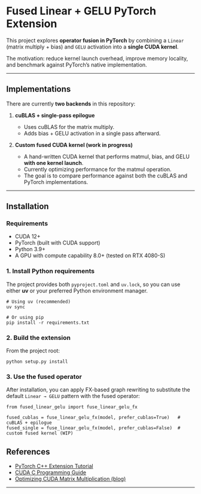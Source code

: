 # Fused Linear + GELU PyTorch Extension

This project explores **operator fusion in PyTorch** by combining a `Linear` (matrix multiply + bias) and `GELU` activation into a **single CUDA kernel**.

The motivation: reduce kernel launch overhead, improve memory locality, and benchmark against PyTorch’s native implementation.

---

## Implementations

There are currently **two backends** in this repository:

1. **cuBLAS + single-pass epilogue**  
   - Uses cuBLAS for the matrix multiply.  
   - Adds bias + GELU activation in a single pass afterward.  

2. **Custom fused CUDA kernel (work in progress)**  
   - A hand-written CUDA kernel that performs matmul, bias, and GELU **with one kernel launch**.  
   - Currently optimizing performance for the matmul operation.
   - The goal is to compare performance against both the cuBLAS and PyTorch implementations.

---

## Installation

### Requirements
- CUDA 12+  
- PyTorch (built with CUDA support)  
- Python 3.9+  
- A GPU with compute capability 8.0+ (tested on RTX 4080-S)

### 1. Install Python requirements

The project provides both `pyproject.toml` and `uv.lock`, so you can use either **uv** or your preferred Python environment manager.

```
# Using uv (recommended)
uv sync

# Or using pip
pip install -r requirements.txt
```
### 2. Build the extension

From the project root:
```
python setup.py install
```

### 3. Use the fused operator

After installation, you can apply FX-based graph rewriting to substitute the default `Linear → GELU` pattern with the fused operator:

```
from fused_linear_gelu import fuse_linear_gelu_fx

fused_cublas = fuse_linear_gelu_fx(model, prefer_cublas=True)   # cuBLAS + epilogue
fused_single = fuse_linear_gelu_fx(model, prefer_cublas=False)  # custom fused kernel (WIP)
```

## References

- [PyTorch C++ Extension Tutorial](https://pytorch.org/tutorials/advanced/cpp_extension.html)  
- [CUDA C Programming Guide](https://docs.nvidia.com/cuda/cuda-c-programming-guide/)  
- [Optimizing CUDA Matrix Multiplication (blog)](https://siboehm.com/articles/22/CUDA-MMM)  

---
